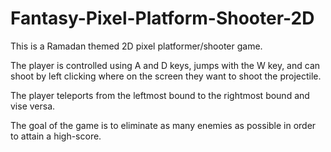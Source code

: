 # Fantasy-Pixel-Platform-Shooter-2D

This is a Ramadan themed 2D pixel platformer/shooter game.

The player is controlled using A and D keys, jumps with the W key, and can shoot by left clicking where on the screen they want to shoot the projectile. 

The player teleports from the leftmost bound to the rightmost bound and vise versa.

The goal of the game is to eliminate as many enemies as possible in order to attain a high-score.
